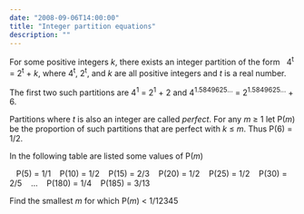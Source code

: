 ```yaml
---
date: "2008-09-06T14:00:00"
title: "Integer partition equations"
description: ""
---
```


<p>For some positive integers <var>k</var>, there exists an integer partition of the form   4<sup>t</sup> = 2<sup>t</sup> + <var>k</var>,
where 4<sup>t</sup>, 2<sup>t</sup>, and <var>k</var> are all positive integers and <var>t</var> is a real number.</p>
<p>The first two such partitions are 4<sup>1</sup> = 2<sup>1</sup> + 2 and 4<sup>1.5849625...</sup> = 2<sup>1.5849625...</sup> + 6.</p>
<p>Partitions where <var>t</var> is also an integer are called <i>perfect</i>. 
For any <var>m</var> ≥ 1 let P(<var>m</var>) be the proportion of such partitions that are perfect with <var>k</var> ≤ <var>m</var>.
Thus P(6) = 1/2.</p>
<p>In the following table are listed some values of P(<var>m</var>)</p>
<p>   P(5) = 1/1
   P(10) = 1/2
   P(15) = 2/3
   P(20) = 1/2
   P(25) = 1/2
   P(30) = 2/5
   ...
   P(180) = 1/4
   P(185) = 3/13</p>
<p>Find the smallest <var>m</var> for which P(<var>m</var>) &lt; 1/12345</p>

